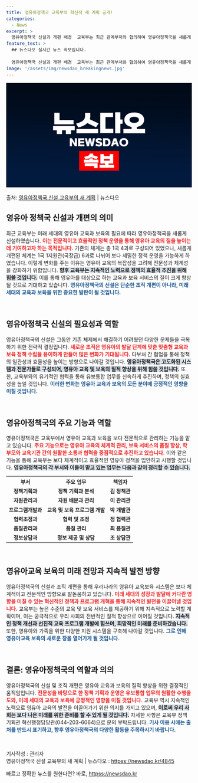 ```yaml
---
title: 영유아정책국 교육부의 혁신적 새 계획 공개!
categories:
  - News
excerpt: >
  영유아정책국 신설과 개편 배경  교육부는 최근 관계부처와 협의하여 영유아정책국을 새롭게 신설했습니다. 이는 …
feature_text: >
  ## 뉴스다오 실시간 뉴스 속보입니다.

  영유아정책국 신설과 개편 배경  교육부는 최근 관계부처와 협의하여 영유아정책국을 새롭게 신설했습니다. 이는 …
image: '/assets/img/newsdao_breakingnews.jpg'
---
```


![뉴스다오 속보](/assets/img/newsdao_breakingnews.jpg)

<p>출처: <a href="httpss://newsdao.kr/4845" rel="dofollow">영유아정책국 신설 교육부의 새 계획</a> | 뉴스다오</p>

<h2 data-ke-size="size26">영유아 정책국 신설과 개편의 의미</h2>

<p data-ke-size="size16">최근 교육부는 미래 세대의 영유아 교육과 보육의 필요에 따라 영유아정책국을 새롭게 신설하였습니다. <b><span style="color: #ee2323;">이는 전문적이고 효율적인 정책 운영을 통해 영유아 교육의 질을 높이는 데 기여하고자 하는 목적입니다.</span></b> 기존의 체계는 총 1국 4과로 구성되어 있었으나, 새롭게 개편된 체계는 1국 1지원관(국장급) 6과로 나뉘어 보다 세밀한 정책 운영을 가능하게 하였습니다. 이렇게 변화를 주는 이유는 영유아 교육의 복잡성을 고려해 전문성과 체계성을 강화하기 위함입니다. <b><span style="background-color: #21538527;">향후 교육부는 지속적인 노력으로 정책의 효율적 추진을 위해 힘쓸 것입니다.</span></b> 이를 통해 영유아를 대상으로 하는 교육과 보육 서비스의 질이 크게 향상될 것으로 기대하고 있습니다. <b><span style="color: #1a5490;">영유아정책국의 신설은 단순한 조직 개편이 아니라, 미래 세대의 교육과 보육을 위한 중요한 발판이 될 것입니다.</span></b></p>

<p data-ke-size="size16">&nbsp;</p>

<h2 data-ke-size="size26">영유아정책국 신설의 필요성과 역할</h2>

<p data-ke-size="size16">영유아정책국의 신설은 그동안 기존 체제에서 해결하기 어려웠던 다양한 문제들을 극복하기 위한 전략적 결정입니다. <b><span style="color: #ee2323;">새로운 조직은 영유아의 발달 단계에 맞춘 맞춤형 교육과 보육 정책 수립을 용이하게 만들어 많은 변화가 기대됩니다.</span></b> 다부처 간 협업을 통해 정책의 일관성과 효율성을 높이는 방향으로 나아갈 것입니다. <b><span style="background-color: #21538527;">영유아정책국은 고도화된 시스템과 전문가들로 구성되어, 영유아 교육 및 보육의 질적 향상을 위해 힘쓸 것입니다.</span></b> 또한, 교육부와의 유기적인 협력을 통해 유보통합 업무를 신속하게 추진하며, 정책의 실효성을 높일 것입니다. <b><span style="color: #1a5490;">이러한 변화는 영유아 교육과 보육의 모든 분야에 긍정적인 영향을 미칠 것입니다.</span></b></p>

<p data-ke-size="size16">&nbsp;</p>

<h2 data-ke-size="size26">영유아정책국의 주요 기능과 역할</h2>

<p data-ke-size="size16">영유아정책국은 교육부에서 영유아 교육과 보육을 보다 전문적으로 관리하는 기능을 맡고 있습니다. <b><span style="color: #ee2323;">주요 기능으로는 영유아 교육의 체계적 관리, 보육 서비스의 품질 향상, 학부모와 교육기관 간의 원활한 소통과 협력을 중점적으로 추진하고 있습니다.</span></b> 이와 같은 기능을 통해 교육부는 보다 체계적이고 효율적인 영유아 정책을 입안하고 시행할 것입니다. <b><span style="background-color: #21538527;">영유아정책국의 각 부서와 이들이 맡고 있는 업무는 다음과 같이 정리할 수 있습니다.</span></b></p>

<table>
    <tr>
        <th style="text-align: center;"><b>부서</b></th>
        <th style="text-align: center;"><b>주요 업무</b></th>
        <th style="text-align: center;"><b>책임자</b></th>
    </tr>
    <tr>
        <td style="text-align: center; height: 17px;"><b>정책기획과</b></td>
        <td style="text-align: center; height: 17px;"><b>정책 기획과 분석</b></td>
        <td style="text-align: center; height: 17px;"><b>김 정책관</b></td>
    </tr>
    <tr>
        <td style="text-align: center; height: 17px;"><b>자원관리과</b></td>
        <td style="text-align: center; height: 17px;"><b>자원 배분과 관리</b></td>
        <td style="text-align: center; height: 17px;"><b>이 관리관</b></td>
    </tr>
    <tr>
        <td style="text-align: center; height: 17px;"><b>프로그램개발과</b></td>
        <td style="text-align: center; height: 17px;"><b>교육 및 보육 프로그램 개발</b></td>
        <td style="text-align: center; height: 17px;"><b>박 개발관</b></td>
    </tr>
    <tr>
        <td style="text-align: center; height: 17px;"><b>협력조정과</b></td>
        <td style="text-align: center; height: 17px;"><b>협력 및 조정</b></td>
        <td style="text-align: center; height: 17px;"><b>정 협력관</b></td>
    </tr>
    <tr>
        <td style="text-align: center; height: 17px;"><b>품질관리과</b></td>
        <td style="text-align: center; height: 17px;"><b>품질 관리</b></td>
        <td style="text-align: center; height: 17px;"><b>최 품질관</b></td>
    </tr>
    <tr>
        <td style="text-align: center; height: 17px;"><b>정보상담과</b></td>
        <td style="text-align: center; height: 17px;"><b>정보 제공 및 상담</b></td>
        <td style="text-align: center; height: 17px;"><b>조 상담관</b></td>
    </tr>
</table>

<p data-ke-size="size16">&nbsp;</p>

<h2 data-ke-size="size26">영유아교육 보육의 미래 전망과 지속적 발전 방향</h2>

<p data-ke-size="size16">영유아정책국의 신설과 조직 개편을 통해 우리나라의 영유아 교육보육 시스템은 보다 체계적이고 전문적인 방향으로 발돋움하고 있습니다. <b><span style="color: #ee2323;">미래 세대의 성장과 발달에 커다란 영향을 미칠 수 있는 혁신적인 정책과 프로그램 개혁을 통해 지속적인 발전을 이끌어낼 것입니다.</span></b> 교육부는 높은 수준의 교육 및 보육 서비스를 제공하기 위해 지속적으로 노력할 계획이며, 이는 궁극적으로 우리 사회의 전반적인 질적 향상으로 이어질 것입니다. <b><span style="background-color: #21538527;">지속적인 정책 개선과 선진적 교육 프로그램 개발에 힘쓰며, 희망적인 미래를 준비하겠습니다.</span></b> 또한, 영유아와 가족을 위한 다양한 지원 시스템을 구축해 나아갈 것입니다. <b><span style="color: #1a5490;">그로 인해 영유아교육 보육의 새로운 장을 열어가게 될 것입니다.</span></b></p>

<p data-ke-size="size16">&nbsp;</p>

<h2 data-ke-size="size26">결론: 영유아정책국의 역할과 의의</h2>

<p data-ke-size="size16">영유아정책국의 신설 및 조직 개편은 영유아 교육과 보육의 질적 향상을 위한 결정적인 움직임입니다. <b><span style="color: #ee2323;">전문성을 바탕으로 한 정책 기획과 운영은 유보통합 업무의 원활한 수행을 도와, 미래 세대의 교육과 보육에 긍정적인 영향을 미칠 것입니다.</span></b> 교육부 역시 지속적인 노력으로 영유아 교육의 발전을 이끌어가기 위한 의지를 가지고 있으며, <b><span style="background-color: #21538527;">이로써 우리 사회는 보다 나은 미래를 위한 준비를 할 수 있게 될 것입니다.</span></b> 자세한 사항은 교육부 정책기획관 혁신행정담당관(044-203-6064)으로 문의 부탁드립니다. <b><span style="color: #1a5490;">기사 이용 시에는 출처를 반드시 표기하고, 향후 영유아정책국의 다양한 활동을 주목하시기 바랍니다.</span></b></p>

<p data-ke-size="size16">&nbsp;</p>

기사작성 : 관리자  
영유아정책국 신설 교육부의 새 계획 | 뉴스다오  : <a href="httpss://newsdao.kr/4845">httpss://newsdao.kr/4845</a> 

빠르고 정확한 뉴스를 원한다면? 바로, <a href="httpss://newsdao.kr" rel="dofollow">httpss://newsdao.kr</a>


